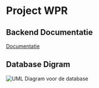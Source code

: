 <h1>Project WPR</h1>

<h2>Backend Documentatie</h2>
<a href='https://leftings.github.io/WPR/'>Documentatie</a>

<h2>Database Digram</h2>
<img src='UML/DB_UML.png' alt='UML Diagram voor de database'>


